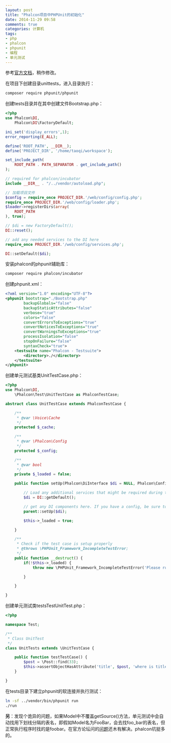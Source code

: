 ```yaml
---
layout: post
title: "Phalcon项目中PHPUnit的初始化"
date: 2014-11-29 09:58
comments: true
categories: 计算机
tags:
- php
- phalcon
- phpunit
- 编程
- 单元测试
---
```


参考[官方文档](http://docs.phalconphp.com/zh/latest/reference/unit-testing.html)，稍作修改。

在项目下创建目录unittests，进入目录执行：

```bash
composer require phpunit/phpunit
```

创建tests目录并在其中创建文件Bootstrap.php：

```php
<?php
use Phalcon\DI,
    Phalcon\DI\FactoryDefault;

ini_set('display_errors',1);
error_reporting(E_ALL);

define('ROOT_PATH', __DIR__);
define('PROJECT_DIR', '/home/taoqi/workspace');

set_include_path(
    ROOT_PATH . PATH_SEPARATOR . get_include_path()
);

// required for phalcon/incubator
include __DIR__ . "/../vendor/autoload.php";

// 加载项目文件
$config = require_once PROJECT_DIR.'/web/config/config.php';
require_once PROJECT_DIR.'/web/config/loader.php';
$loader->registerDirs(array(
    ROOT_PATH
), true);

// $di = new FactoryDefault();
DI::reset();

// add any needed services to the DI here
require_once PROJECT_DIR.'/web/config/services.php';

DI::setDefault($di);
```

安装phalcon的phpunit辅助库：

```bash
composer require phalcon/incubator
```

创建phpunit.xml：

```xml
<?xml version="1.0" encoding="UTF-8"?>
<phpunit bootstrap="./Bootstrap.php"
        backupGlobals="false"
        backupStaticAttributes="false"
        verbose="true"
        colors="false"
        convertErrorsToExceptions="true"
        convertNoticesToExceptions="true"
        convertWarningsToExceptions="true"
        processIsolation="false"
        stopOnFailure="false"
        syntaxCheck="true">
    <testsuite name="Phalcon - Testsuite">
        <directory>./</directory>
    </testsuite>
</phpunit>
```

创建单元测试基类UnitTestCase.php：

```php
<?php
use Phalcon\DI,
    \Phalcon\Test\UnitTestCase as PhalconTestCase;

abstract class UnitTestCase extends PhalconTestCase {

    /**
     * @var \Voice\Cache
     */
    protected $_cache;

    /**
     * @var \Phalcon\Config
     */
    protected $_config;

    /**
     * @var bool
     */
    private $_loaded = false;

    public function setUp(Phalcon\DiInterface $di = NULL, Phalcon\Config $config = NULL) {

        // Load any additional services that might be required during testing
        $di = DI::getDefault();

        // get any DI components here. If you have a config, be sure to pass it to the parent
        parent::setUp($di);

        $this->_loaded = true;

    }

    /**
     * Check if the test case is setup properly
     * @throws \PHPUnit_Framework_IncompleteTestError;
     */
    public function __destruct() {
        if(!$this->_loaded) {
            throw new \PHPUnit_Framework_IncompleteTestError('Please run parent::setUp().');

        }

    }

}
```

创建单元测试类testsTestUnitTest.php：

```php
<?php

namespace Test;

/**
 * Class UnitTest
 */
class UnitTests extends \UnitTestCase {

    public function testTestCase() {
        $post = \Post::find(33);
        $this->assertObjectHasAttribute('title', $post, 'where is title ?');
    }

}
```

在tests目录下建立phpunit的软连接并执行测试：

```bash
ln -sf ../vendor/bin/phpunit run
./run
```

**另**：发现个诡异的问题，如果Model中不覆盖getSource()方法，单元测试中会自动找用下划线分隔的表名，即假如Model名为FooBar，会去找foo_bar的表名，但正常执行程序时找的是foobar。在官方论坛问的[问题](http://forum.phalconphp.com/discussion/4078/whats-the-principle-when-phalcon-gets-the-table-name-of-a-model)还木有解决。phalcon坑挺多的。
